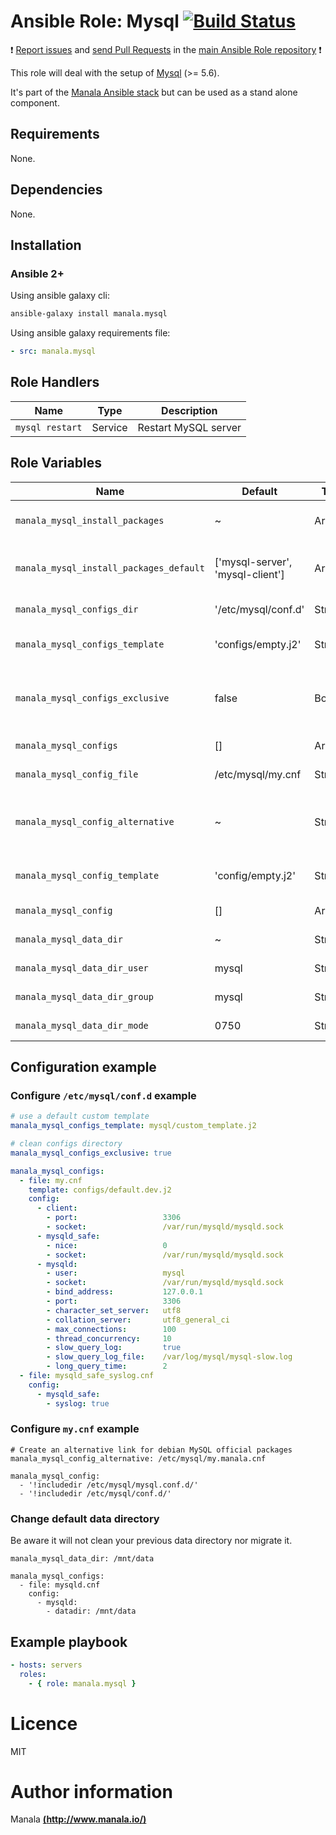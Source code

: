 # Ansible Role: Mysql [![Build Status](https://travis-ci.org/manala/ansible-role-mysql.svg?branch=master)](https://travis-ci.org/manala/ansible-role-mysql)

:exclamation: [Report issues](https://github.com/manala/ansible-roles/issues) and [send Pull Requests](https://github.com/manala/ansible-roles/pulls) in the [main Ansible Role repository](https://github.com/manala/ansible-roles) :exclamation:

This role will deal with the setup of [Mysql](https://www.mysql.com/) (>= 5.6).

It's part of the [Manala Ansible stack](http://www.manala.io) but can be used as a stand alone component.

## Requirements

None.

## Dependencies

None.

## Installation

### Ansible 2+

Using ansible galaxy cli:

```bash
ansible-galaxy install manala.mysql
```

Using ansible galaxy requirements file:

```yaml
- src: manala.mysql
```

## Role Handlers

| Name            | Type    | Description          |
| --------------- | ------- | -------------------- |
| `mysql restart` | Service | Restart MySQL server |

## Role Variables

| Name                                    | Default                          | Type    | Description                                            |
| --------------------------------------- | -------------------------------- | ------- | ------------------------------------------------------ |
| `manala_mysql_install_packages`         | ~                                | Array   | Dependency packages to install                         |
| `manala_mysql_install_packages_default` | ['mysql-server', 'mysql-client'] | Array   | Default dependency packages to install                 |
| `manala_mysql_configs_dir`              | '/etc/mysql/conf.d'              | String  | Configurations directory path                          |
| `manala_mysql_configs_template`         | 'configs/empty.j2'               | String  | Default configuration template path                    |
| `manala_mysql_configs_exclusive`        | false                            | Boolean | Whether to remove all other non-specified config files |
| `manala_mysql_configs`                  | []                               | Array   | Configurations files                                   |
| `manala_mysql_config_file`              | /etc/mysql/my.cnf                | String  | Configuration file path                                |
| `manala_mysql_config_alternative`       | ~                                | String  | Setup an alternative link on configuration file        |
| `manala_mysql_config_template`          | 'config/empty.j2'                | String  | Default configuration template path                    |
| `manala_mysql_config`                   | []                               | Array   | Configuration directives                               |
| `manala_mysql_data_dir`                 | ~                                | String  | Data directory path to create                          |
| `manala_mysql_data_dir_user`            | mysql                            | String  | Data directory owner                                   |
| `manala_mysql_data_dir_group`           | mysql                            | String  | Data directory group                                   |
| `manala_mysql_data_dir_mode`            | 0750                             | String  | Data directory mode                                    |

## Configuration example

### Configure `/etc/mysql/conf.d` example

```yaml
# use a default custom template
manala_mysql_configs_template: mysql/custom_template.j2

# clean configs directory
manala_mysql_configs_exclusive: true

manala_mysql_configs:
  - file: my.cnf
    template: configs/default.dev.j2
    config:
      - client:
        - port:                   3306
        - socket:                 /var/run/mysqld/mysqld.sock
      - mysqld_safe:
        - nice:                   0
        - socket:                 /var/run/mysqld/mysqld.sock
      - mysqld:
        - user:                   mysql
        - socket:                 /var/run/mysqld/mysqld.sock
        - bind_address:           127.0.0.1
        - port:                   3306
        - character_set_server:   utf8
        - collation_server:       utf8_general_ci
        - max_connections:        100
        - thread_concurrency:     10
        - slow_query_log:         true
        - slow_query_log_file:    /var/log/mysql/mysql-slow.log
        - long_query_time:        2
  - file: mysqld_safe_syslog.cnf
    config:
      - mysqld_safe:
        - syslog: true
```

### Configure `my.cnf` example

```
# Create an alternative link for debian MySQL official packages
manala_mysql_config_alternative: /etc/mysql/my.manala.cnf

manala_mysql_config:
  - '!includedir /etc/mysql/mysql.conf.d/'
  - '!includedir /etc/mysql/conf.d/'
```

### Change default data directory

Be aware it will not clean your previous data directory nor migrate it.

```
manala_mysql_data_dir: /mnt/data

manala_mysql_configs:
  - file: mysqld.cnf
    config:
      - mysqld:
        - datadir: /mnt/data
```

## Example playbook

```yaml
- hosts: servers
  roles:
    - { role: manala.mysql }
```

# Licence

MIT

# Author information

Manala [**(http://www.manala.io/)**](http://www.manala.io)

